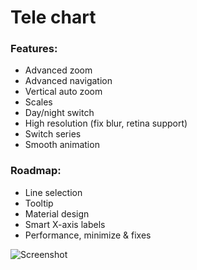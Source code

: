 ﻿Tele chart
====================

### Features:
 - Advanced zoom
 - Advanced navigation
 - Vertical auto zoom
 - Scales
 - Day/night switch
 - High resolution (fix blur, retina support)
 - Switch series
 - Smooth animation

  
### Roadmap:
- Line selection
- Tooltip
- Material design 
- Smart X-axis labels
- Performance, minimize & fixes


![Screenshot](https://i.imgur.com/335U1a7.png)